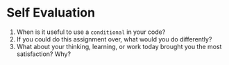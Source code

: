 # Self Evaluation

1. When is it useful to use a `conditional` in your code?
1. If you could do this assignment over, what would you do differently?
1. What about your thinking, learning, or work today brought you the most satisfaction? Why?
